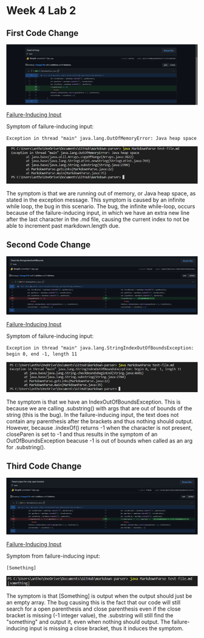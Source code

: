 # Week 4 Lab 2

## First Code Change

![codeChange1](codeChange1.PNG)

[Failure-Inducing Input](https://github.com/Sking56/markdown-parser/commit/ee4f5e52e3371bffd4c01c796502c5bd97b3deb2)

Symptom of failure-inducing input:
```
Exception in thread "main" java.lang.OutOfMemoryError: Java heap space
```

![error1](error1.PNG)

The symptom is that we are running out of memory, or Java heap space, as stated in the exception message. This symptom is caused by an infinite while loop, the bug in this scenario. The bug, the infinite while-loop, occurs because of the failure-inducing input, in which we have an extra new line after the last character in the .md file, causing the current index to not be able to increment past markdown.length due.

## Second Code Change

![secondCodeChange](secondCodeChange.PNG)

[Failure-Inducing Input](https://github.com/Sking56/markdown-parser/commit/7f0cdc8f1b319166ae710b8eff0ef7e8116ed04b)

Symptom of failure-inducing input:
```
Exception in thread "main" java.lang.StringIndexOutOfBoundsException:
begin 0, end -1, length 11
```

![error2](error2.PNG)

The symptom is that we have an IndexOutOfBoundsException. This is because we are calling .substring() with args that are out of bounds of the string (this is the bug). In the failure-inducing input, the text does not contain any parenthesis after the brackets and thus nothing should output. However, because .indexOf() returns -1 when the character is not present, closeParen is set to -1 and thus results in the symptom of an OutOfBoundsException beacuse -1 is out of bounds when called as an arg for .substring(). 

## Third Code Change

![thirdCodeChange](thirdCodeChange.PNG)

[Failure-Inducing Input](https://github.com/Sking56/markdown-parser/commit/f44b58ba229dbb78ccfec04fb6106581a73ab687)

Symptom from failure-inducing input:

```
[Something]
```
![error3](error3.PNG)

The symptom is that [Something] is output when the output should just be an empty array. The bug causing this is the fact that our code will still search for a open parenthesis and close parenthesis even if the close bracket is missing (-1 integer value), the .substring will still find the "something" and output it, even when nothing should output. The failure-inducing input is missing a close bracket, thus it induces the symptom. 